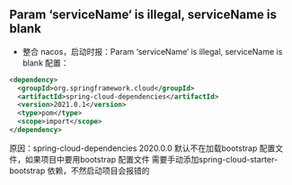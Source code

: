 ## Param ‘serviceName‘ is illegal, serviceName is blank

- 整合 nacos，启动时报：Param ‘serviceName‘ is illegal, serviceName is blank
  配置：
```xml
<dependency>
  <groupId>org.springframework.cloud</groupId>
  <artifactId>spring-cloud-dependencies</artifactId>
  <version>2021.0.1</version>
  <type>pom</type>
  <scope>import</scope>
</dependency>
```
  原因：spring-cloud-dependencies 2020.0.0 默认不在加载bootstrap 配置文件，如果项目中要用bootstrap 配置文件 需要手动添加spring-cloud-starter-bootstrap 依赖，不然启动项目会报错的
